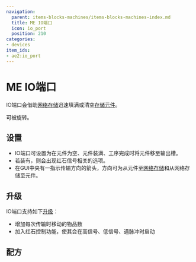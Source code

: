 ```yaml
---
navigation:
  parent: items-blocks-machines/items-blocks-machines-index.md
  title: ME IO端口
  icon: io_port
  position: 210
categories:
- devices
item_ids:
- ae2:io_port
---
```


# ME IO端口

<BlockImage id="io_port" p:powered="true" scale="8" />

IO端口会借助[网络存储](../ae2-mechanics/import-export-storage.md)迅速填满或清空[存储元件](storage_cells.md)。

可被<ItemLink id="certus_quartz_wrench" />旋转。

## 设置

*   IO端口可设置为在元件为空、元件装满、工序完成时将元件移至输出槽。
*   若装有<ItemLink id="redstone_card" />，则会出现红石信号相关的选项。
*   在GUI中央有一指示传输方向的箭头，方向可为从元件至[网络存储](../ae2-mechanics/import-export-storage.md)和从网络存储至元件。

## 升级

IO端口支持如下[升级](upgrade_cards.md)：

*   <ItemLink id="speed_card" />增加每次传输时移动的物品数
*   <ItemLink id="redstone_card" />加入红石控制功能，使其会在高信号、低信号、遇脉冲时启动

## 配方

<RecipeFor id="io_port" />
